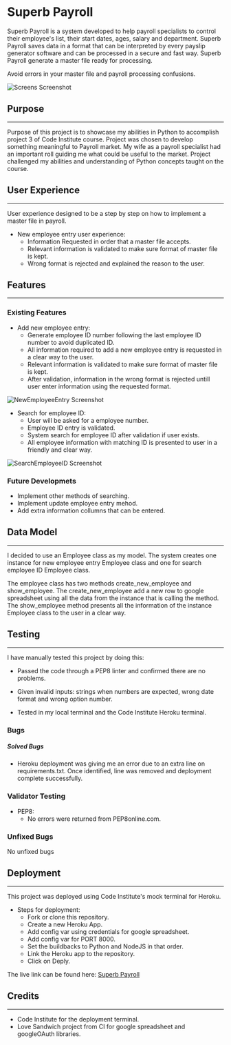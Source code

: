 # Superb Payroll

Superb Payroll is a system developed to help payroll specialists to control their employee's list, their start dates, ages, salary and department.
Superb Payroll saves data in a format that can be interpreted by every payslip generator software and can be processed in a secure and fast way. Superb Payroll generate a master file ready for processing.

Avoid errors in your master file and payroll processing confusions.

![Screens Screenshot](assets/images/screens-screenshot.png)

## Purpose 
------

Purpose of this project is to showcase my abilities in Python to accomplish project 3 of Code Institute course. 
Project was chosen to develop something meaningful to Payroll market. My wife as a payroll specialist had an important roll guiding me what could be useful to the market.
Project challenged my abilities and understanding of Python concepts taught on the course.

## User Experience
------

User experience designed to be a step by step on how to implement a master file in payroll.

- New employee entry user experience:
    - Information Requested in order that a master file accepts.
    - Relevant information is validated to make sure format of master file is kept.
    - Wrong format is rejected and explained the reason to the user.

## Features
------

### Existing Features

- Add new employee entry:
    - Generate employee ID number following the last employee ID number to avoid duplicated ID.
    - All information required to add a new employee entry is requested in a clear way to the user.
    - Relevant information is validated to make sure format of master file is kept.
    - After validation, information in the wrong format is rejected untill user enter information using the requested format.

![NewEmployeeEntry Screenshot](assets/images/header-screenshot.png)

- Search for employee ID:
    - User will be asked for a employee number.
    - Employee ID entry is validated.
    - System search for employee ID after validation if user exists.
    - All employee information with matching ID is presented to user in a friendly and clear way.

![SearchEmployeeID Screenshot](assets/images/gameoptions-screenshot.png)

### Future Developmets

- Implement other methods of searching. 
- Implement update employee entry mehod.
- Add extra information collumns that can be entered.


## Data Model
------

I decided to use an Employee class as my model. The system creates one instance for new employee entry Employee class and one for search employee ID Employee class.

The employee class has two methods create_new_employee and show_employee.
The create_new_employee add a new row to google spreadsheet using all the data from the instance that is calling the method.
The show_employee method presents all the information of the instance Employee class to the user in a clear way.

## Testing
------

I have manually tested this project by doing this:

- Passed the code through a PEP8 linter and confirmed there are no problems.

- Given invalid inputs: strings when numbers are expected, wrong date format and wrong option number.

- Tested in my local terminal and the Code Institute Heroku terminal.

### Bugs

##### Solved Bugs

- Heroku deployment was giving me an error due to an extra line on requirements.txt. Once identified, line was removed and deployment complete successfully.

### Validator Testing

- PEP8: 
    - No errors were returned from PEP8online.com.

### Unfixed Bugs
No unfixed bugs

## Deployment
------

This project was deployed using Code Institute's mock terminal for Heroku.

- Steps for deployment:
    - Fork or clone this repository.
    - Create a new Heroku App.
    - Add config var using credentials for google spreadsheet.
    - Add config var for PORT 8000.
    - Set the buildbacks to Python and NodeJS in that order.
    - Link the Heroku app to the repository.
    - Click on Deply.

The live link can be found here: <a href="https://superb-payroll.herokuapp.com/" target="_blank">Superb Payroll</a>

## Credits
------
- Code Institute for the deployment terminal.
- Love Sandwich project from CI for google spreadsheet and googleOAuth libraries.